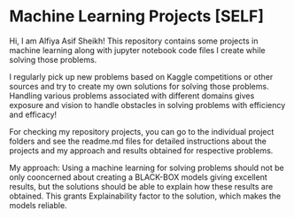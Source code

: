 # Machine Learning Projects [SELF]
Hi, I am Alfiya Asif Sheikh! This repository contains some projects in machine learning along with jupyter notebook code files I create while solving those problems.

I regularly pick up new problems based on Kaggle competitions or other sources and try to create my own solutions for solving those problems. Handling various problems associated with different domains gives exposure and vision to handle obstacles in solving problems with efficiency and efficacy!

For checking my repository projects, you can go to the individual project folders and see the readme.md files for detailed instructions about the projects and my approach and results obtained for respective problems.

My approach: Using a machine learning for solving problems should not be only cooncerned about creating a BLACK-BOX models giving excellent results, but the solutions should be able to explain how these results are obtained. This grants Explainability factor to the solution, which makes the models reliable.
